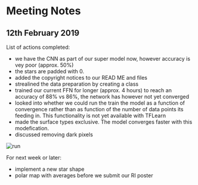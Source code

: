 # Meeting Notes
## 12th February 2019

List of actions completed:
- we have the CNN as part of our super model now, however accuracy is vey poor (approx. 50%)
- the stars are padded with 0. 
- added the copyright notices to our READ ME and files
- strealined the data preparation by creating a class
- trained our current FFN for longer (approx. 4 hours) to reach an accuracy of 88% vs 86%, the network has however not yet converged
- looked into whether we could run the train the model as a function of convergence rather than as function of the number of data points its feeding in. This functionality is not yet available with TFLearn 
- made the surface types exclusive. The model converges faster with this modefication.
- discussed removing dark pixels 


![run](http://www.hep.ph.ic.ac.uk/~kt2015/FFNlongrun.png)


For next week or later: 
- implement a new star shape 
- polar map with averages before we submit our RI poster 






